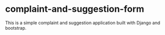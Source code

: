 # complaint-and-suggestion-form
This is a simple complaint and suggestion application built with Django and bootstrap.
